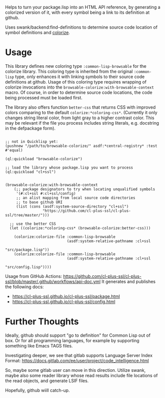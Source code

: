 Helps to turn your package.lisp into an HTML API reference,
by generating a colorized version of it, with every symbol
being a link to its definition at github.

Uses swank/backend:find-definitions to determine source code location
of symbol definitions and [colorize](https://github.com/kingcons/colorize).

# Usage

This library defines new coloring type `:common-lisp-browsable` for the
colorize library. This coloring type is inherited from the original
`:common-lisp` type, only enhances it with linking symbols to their
source code definitions at github. Usage of this coloring type
requires wrapping of colorize invocations into the
`browsable-colorize:with-browsable-context` macro. Of course,
in order to determine source code locations, the code
being processed must be loaded first.

The library also offers function `better-css` that returns
CSS with improved colors comparing to the default
`colorize:*coloring-css*`. (Currently it only changes
string literal color, from light gray to a higher
contrast color. This may be relevant if the file you process
includes string literals, e.g. docstring in the defpackage form).


```common-lisp

;; not in Quicklisp yet:
(pushnew "/path/to/browsable-colorize/" asdf:*central-registry* :test #'equal)

(ql:quickload "browsable-colorize")

;; load the library whose package.lisp you want to process
(ql:quickload "cl+ssl")


(browsable-colorize:with-browsable-context
    (;; package designators to try when locating unqualified symbols
     '(#:cl+ssl #:cl+ssl/config)
     ;; an alist mapping from local source code directories
     ;; to base github URI
     (list (cons (asdf:system-source-directory "cl+ssl")
                 "https://github.com/cl-plus-ssl/cl-plus-ssl/tree/master/")))

  ;; use the better CSS
  (let ((colorize:*coloring-css* (browsable-colorize:better-css)))

    (colorize:colorize-file :common-lisp-browsable
                            (asdf:system-relative-pathname :cl+ssl
                                                           "src/package.lisp"))
    (colorize:colorize-file :common-lisp-browsable
                            (asdf:system-relative-pathname :cl+ssl
                                                           "src/config.lisp"))))
```

Usage from GitHub Actions:
https://github.com/cl-plus-ssl/cl-plus-ssl/blob/master/.github/workflows/api-doc.yml
It generates and publishes the following docs:
  - https://cl-plus-ssl.github.io/cl-plus-ssl/package.html
  - https://cl-plus-ssl.github.io/cl-plus-ssl/config.html

# Further Thoughts

Ideally, github should support "go to definition" for Common Lisp out of box.
Or for all programming languages, for example by supporting something like
Emacs TAGS files.

Investigating deeper, we see that gitlab supports Language Server Index Format:
https://docs.gitlab.com/ee/user/project/code_intelligence.html

So, maybe some gitlab user can move in this direction. Utilize swank,
maybe also some reader library whose read results include file
locations of the read objects, and generate LSIF files.

Hopefully, github wiill catch-up.

